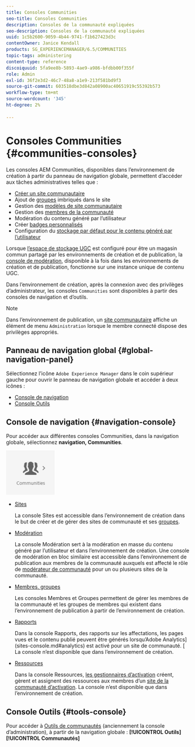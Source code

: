 ```yaml
---
title: Consoles Communities
seo-title: Consoles Communities
description: Consoles de la communauté expliquées
seo-description: Consoles de la communauté expliquées
uuid: 1c5b2600-9059-4b44-9741-f1b627423d3c
contentOwner: Janice Kendall
products: SG_EXPERIENCEMANAGER/6.5/COMMUNITIES
topic-tags: administering
content-type: reference
discoiquuid: 5fa9ee8b-5893-4ae9-a986-bfdbb00f355f
role: Admin
exl-id: 36f2e3d2-46c7-48a8-a1e9-213f581bd9f3
source-git-commit: 603518dbe3d842a08900ac40651919c55392b573
workflow-type: tm+mt
source-wordcount: '345'
ht-degree: 2%

---
```


# Consoles Communities {#communities-consoles}

Les consoles AEM Communities, disponibles dans l’environnement de création à partir du panneau de navigation globale, permettent d’accéder aux tâches administratives telles que :

* [Créer un site communautaire](sites-console.md)
* Ajout de [groupes](groups.md) imbriqués dans le site
* Gestion des [modèles de site communautaire](sites.md)
* Gestion des [membres de la communauté](members.md)
* [](moderate-ugc.md) Modération du contenu généré par l’utilisateur
* Créer [badges personnalisés](badges.md)
* Configuration du [stockage par défaut pour le contenu généré par l’utilisateur](srp-config.md)

Lorsque [l’espace de stockage UGC](working-with-srp.md) est configuré pour être un magasin commun partagé par les environnements de création et de publication, la [console de modération](moderation.md), disponible à la fois dans les environnements de création et de publication, fonctionne sur une instance unique de contenu UGC.

Dans l’environnement de création, après la connexion avec des privilèges d’administrateur, les consoles `Communities` sont disponibles à partir des consoles de navigation et d’outils.

>[!NOTE]
>
>Dans l’environnement de publication, un [site communautaire](sites-console.md) affiche un élément de menu `Administration` lorsque le membre connecté dispose des privilèges appropriés.

## Panneau de navigation global {#global-navigation-panel}

Sélectionnez l’icône `Adobe Experience Manager` dans le coin supérieur gauche pour ouvrir le panneau de navigation globale et accéder à deux icônes :

* [Console de navigation](#navigation-console)
* [Console Outils](tools.md)

## Console de navigation {#navigation-console}

Pour accéder aux différentes consoles Communities, dans la navigation globale, sélectionnez **navigation, Communities**.

![communautés](assets/communities.png)

* [Sites](sites-console.md)

   La console Sites est accessible dans l’environnement de création dans le but de créer et de gérer des sites de communauté et ses [groupes](groups.md).

* [Modération](moderation.md)

   La console Modération sert à la modération en masse du contenu généré par l’utilisateur et dans l’environnement de création. Une console de modération en bloc similaire est accessible dans l’environnement de publication aux membres de la communauté auxquels est affecté le rôle de [modérateur de communauté](users.md#publishenvironmentusersandgroups) pour un ou plusieurs sites de la communauté.

* [Membres, groupes](members.md)

   Les consoles Membres et Groupes permettent de gérer les membres de la communauté et les groupes de membres qui existent dans l’environnement de publication à partir de l’environnement de création.

* [Rapports](reports.md)

   Dans la console Rapports, des rapports sur les affectations, les pages vues et le contenu publié peuvent être générés lorsqu’Adobe Analytics](sites-console.md#analytics) est activé pour un site de communauté. [ La console n’est disponible que dans l’environnement de création.

* [Ressources](resources.md)

   Dans la console Ressources, [les gestionnaires d’activation](enablement.md#communitymanagers) créent, gèrent et assignent des ressources aux membres d’un [site de la communauté d’activation](overview.md#enablement-community). La console n’est disponible que dans l’environnement de création.

## Console Outils {#tools-console}

Pour accéder à [Outils de communautés](tools.md) (anciennement la console d’administration), à partir de la navigation globale : **[!UICONTROL Outils]** **[!UICONTROL Communautés]**
